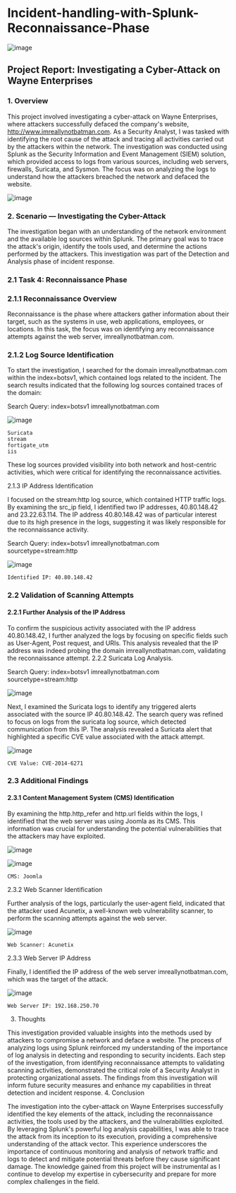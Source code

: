 # Incident-handling-with-Splunk-Reconnaissance-Phase

![image](https://github.com/user-attachments/assets/780abca8-c2e5-448b-a663-dbdb8bfe0dc0)


## Project Report: Investigating a Cyber-Attack on Wayne Enterprises

### 1. Overview

This project involved investigating a cyber-attack on Wayne Enterprises, where attackers successfully defaced the company's website, http://www.imreallynotbatman.com. As a Security Analyst, I was tasked with identifying the root cause of the attack and tracing all activities carried out by the attackers within the network. The investigation was conducted using Splunk as the Security Information and Event Management (SIEM) solution, which provided access to logs from various sources, including web servers, firewalls, Suricata, and Sysmon. The focus was on analyzing the logs to understand how the attackers breached the network and defaced the website.

![image](https://github.com/user-attachments/assets/46549d47-e76f-4ad0-9476-55991d69f5a3)


### 2. Scenario — Investigating the Cyber-Attack

The investigation began with an understanding of the network environment and the available log sources within Splunk. The primary goal was to trace the attack's origin, identify the tools used, and determine the actions performed by the attackers. This investigation was part of the Detection and Analysis phase of incident response.

### 2.1 Task 4: Reconnaissance Phase

### 2.1.1 Reconnaissance Overview

Reconnaissance is the phase where attackers gather information about their target, such as the systems in use, web applications, employees, or locations. In this task, the focus was on identifying any reconnaissance attempts against the web server, imreallynotbatman.com.

### 2.1.2 Log Source Identification

To start the investigation, I searched for the domain imreallynotbatman.com within the index=botsv1, which contained logs related to the incident. The search results indicated that the following log sources contained traces of the domain:

Search Query: index=botsv1 imreallynotbatman.com

![image](https://github.com/user-attachments/assets/64fd29f7-1f93-4ab6-8e5d-9e49791c58ee)


    Suricata
    stream
    fortigate_utm
    iis

These log sources provided visibility into both network and host-centric activities, which were critical for identifying the reconnaissance activities.

2.1.3 IP Address Identification

I focused on the stream:http log source, which contained HTTP traffic logs. By examining the src_ip field, I identified two IP addresses, 40.80.148.42 and 23.22.63.114. The IP address 40.80.148.42 was of particular interest due to its high presence in the logs, suggesting it was likely responsible for the reconnaissance activity.

Search Query: index=botsv1 imreallynotbatman.com sourcetype=stream:http

![image](https://github.com/user-attachments/assets/f867987a-4ca6-4f92-abb9-fe0baf054375)


    Identified IP: 40.80.148.42

### 2.2 Validation of Scanning Attempts

#### 2.2.1 Further Analysis of the IP Address

To confirm the suspicious activity associated with the IP address 40.80.148.42, I further analyzed the logs by focusing on specific fields such as User-Agent, Post request, and URIs. This analysis revealed that the IP address was indeed probing the domain imreallynotbatman.com, validating the reconnaissance attempt.
2.2.2 Suricata Log Analysis.

Search Query: index=botsv1 imreallynotbatman.com sourcetype=stream:http

![image](https://github.com/user-attachments/assets/a71a758e-cc7a-4415-95e6-ddb5028ab5b3)


Next, I examined the Suricata logs to identify any triggered alerts associated with the source IP 40.80.148.42. The search query was refined to focus on logs from the suricata log source, which detected communication from this IP. The analysis revealed a Suricata alert that highlighted a specific CVE value associated with the attack attempt.

![image](https://github.com/user-attachments/assets/2adddd2c-0f6e-4183-9435-4200b4323a8f)


    CVE Value: CVE-2014-6271

### 2.3 Additional Findings

#### 2.3.1 Content Management System (CMS) Identification

By examining the http.http_refer and http.url fields within the logs, I identified that the web server was using Joomla as its CMS. This information was crucial for understanding the potential vulnerabilities that the attackers may have exploited.

![image](https://github.com/user-attachments/assets/eef329f1-359c-4fad-987f-cce5bfaa0b3f)


![image](https://github.com/user-attachments/assets/8608246e-49ae-4867-8b73-d6f577da48a5)

    CMS: Joomla

2.3.2 Web Scanner Identification

Further analysis of the logs, particularly the user-agent field, indicated that the attacker used Acunetix, a well-known web vulnerability scanner, to perform the scanning attempts against the web server.


![image](https://github.com/user-attachments/assets/8a4ff887-42d3-46de-b3ad-09a6bc66ac2e)

    Web Scanner: Acunetix

2.3.3 Web Server IP Address

Finally, I identified the IP address of the web server imreallynotbatman.com, which was the target of the attack.

![image](https://github.com/user-attachments/assets/b118ae84-f3f8-42ea-a558-3a311b40e05a)

    Web Server IP: 192.168.250.70

3. Thoughts

This investigation provided valuable insights into the methods used by attackers to compromise a network and deface a website. The process of analyzing logs using Splunk reinforced my understanding of the importance of log analysis in detecting and responding to security incidents. Each step of the investigation, from identifying reconnaissance attempts to validating scanning activities, demonstrated the critical role of a Security Analyst in protecting organizational assets. The findings from this investigation will inform future security measures and enhance my capabilities in threat detection and incident response.
4. Conclusion

The investigation into the cyber-attack on Wayne Enterprises successfully identified the key elements of the attack, including the reconnaissance activities, the tools used by the attackers, and the vulnerabilities exploited. By leveraging Splunk's powerful log analysis capabilities, I was able to trace the attack from its inception to its execution, providing a comprehensive understanding of the attack vector. This experience underscores the importance of continuous monitoring and analysis of network traffic and logs to detect and mitigate potential threats before they cause significant damage. The knowledge gained from this project will be instrumental as I continue to develop my expertise in cybersecurity and prepare for more complex challenges in the field.

